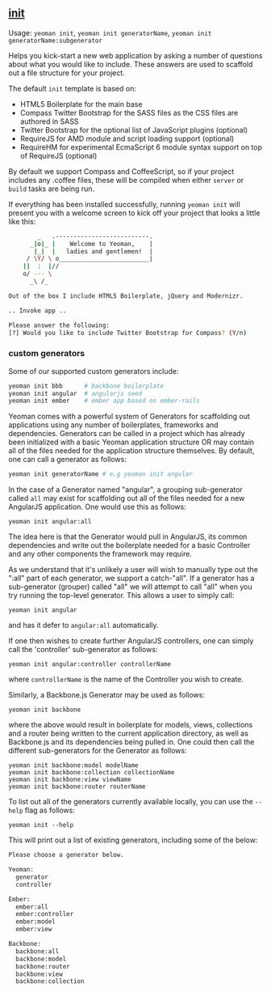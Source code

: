 ## <a href="#init" name="init">init</a>

Usage: `yeoman init`, `yeoman init generatorName`, `yeoman init generatorName:subgenerator`

Helps you kick-start a new web application by asking a number of questions about what you would like to include. These answers are used to scaffold out a file structure for your project.

The default `init` template is based on:

* HTML5 Boilerplate for the main base
* Compass Twitter Bootstrap for the SASS files as the CSS files are authored in SASS
* Twitter Bootstrap for the optional list of JavaScript plugins (optional)
* RequireJS for AMD module and script loading support (optional)
* RequireHM for experimental EcmaScript 6 module syntax support on top of RequireJS (optional)

By default we support Compass and CoffeeScript, so if your project includes any .coffee files, these will be compiled when either `server` or `build` tasks are being run.

If everything has been installed successfully, running `yeoman init` will present you with a welcome screen to kick off your project that looks a little like this:

```sh
        _   .--------------------------.
      _|o|_ |    Welcome to Yeoman,    |
       |_|  |   ladies and gentlemen!  |
     / \Y/ \ o_________________________|
    ||  :  |//
    o/ --- \
      _\ /_

Out of the box I include HTML5 Boilerplate, jQuery and Modernizr.

.. Invoke app ..

Please answer the following:
[?] Would you like to include Twitter Bootstrap for Compass? (Y/n)
```

### custom generators

Some of our supported custom generators include:

```sh
yeoman init bbb      # backbone boilerplate
yeoman init angular  # angularjs seed
yeoman init ember    # ember app based on ember-rails
```

Yeoman comes with a powerful system of Generators for scaffolding out applications using any number of boilerplates, frameworks and dependencies. Generators can be called in a project which has already been initialized with a basic Yeoman application structure OR may contain all of the files needed for the application structure themselves. By default, one can call a generator as follows:

```sh
yeoman init generatorName # e.g yeoman init angular
```

In the case of a Generator named "angular", a grouping sub-generator called `all` may exist for scaffolding out all of the files needed for a new AngularJS application. One would use this as follows:

    yeoman init angular:all

The idea here is that the Generator would pull in AngularJS, its common dependencies and write out the boilerplate needed for a basic Controller and any other components the framework may require.

As we understand that it's unlikely a user will wish to manually type out the ":all" part of each generator, we support a catch-"all". If a generator has a sub-generator (grouper) called "all" we will attempt to call "all" when you try running the top-level generator. This allows a user to simply call:

    yeoman init angular

and has it defer to `angular:all` automatically.

If one then wishes to create further AngularJS controllers, one can simply call the 'controller' sub-generator as follows:

    yeoman init angular:controller controllerName

where `controllerName` is the name of the Controller you wish to create.

Similarly, a Backbone.js Generator may be used as follows:

    yeoman init backbone

where the above would result in boilerplate for models, views, collections and a router being written to the current application directory, as well as Backbone.js and its dependencies being pulled in. One could then call the different sub-generators for the Generator as follows:

    yeoman init backbone:model modelName
    yeoman init backbone:collection collectionName
    yeoman init backbone:view viewName
    yeoman init backbone:router routerName

To list out all of the generators currently available locally, you can use the `--help` flag as follows:

    yeoman init --help

This will print out a list of existing generators, including some of the below:

```sh
Please choose a generator below.

Yeoman:
  generator
  controller

Ember:
  ember:all
  ember:controller
  ember:model
  ember:view

Backbone:
  backbone:all
  backbone:model
  backbone:router
  backbone:view
  backbone:collection
```
